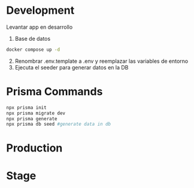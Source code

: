 # Development
Levantar app en desarrollo

1. Base de datos
```Bash
docker compose up -d
```

2. Renombrar .env.template a .env y reemplazar las variables de entorno
3. Ejecuta el seeder para generar datos en la DB

# Prisma Commands
```Bash
npx prisma init
npx prisma migrate dev
npx prisma generate
npx prisma db seed #generate data in db
```

# Production

# Stage